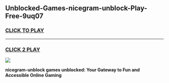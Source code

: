 
## Unblocked-Games-nicegram-unblock-Play-Free-9uq07
<h3>
<a href="https://premium76.site?title=nicegram-unblock&ref=23A">CLICK TO PLAY</a></h3>
<hr>

<h3>
<a href="https://premium76.site?title=nicegram-unblock&ref=23A">CLICK 2 PLAY</a>
  
</h3>

<a href="https://premium76.site?title=nicegram-unblock&ref=23A"><img src="https://clearcache.store/games.png"></a>


**nicegram-unblock games unblocked: Your Gateway to Fun and Accessible Online Gaming**
